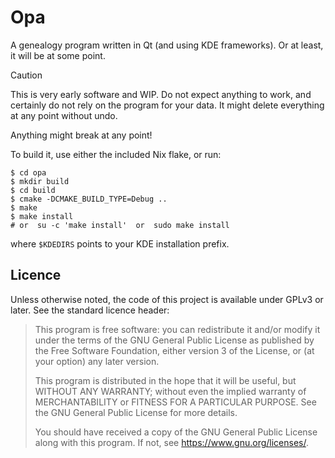 # Opa

A genealogy program written in Qt (and using KDE frameworks). Or at least, it will be at some point.

> [!CAUTION]
> This is very early software and WIP. Do not expect anything to work, and certainly do not rely on the program for your data.
> It might delete everything at any point without undo.
>
> Anything might break at any point!

To build it, use either the included Nix flake, or run:

```console
$ cd opa
$ mkdir build
$ cd build
$ cmake -DCMAKE_BUILD_TYPE=Debug ..
$ make
$ make install
# or  su -c 'make install'  or  sudo make install
```

where `$KDEDIRS` points to your KDE installation prefix.

## Licence

Unless otherwise noted, the code of this project is available under GPLv3 or later.
See the standard licence header:

> This program is free software: you can redistribute it and/or modify it under the terms of the GNU General Public License as published by the Free Software Foundation, either version 3 of the License, or (at your option) any later version.
>
> This program is distributed in the hope that it will be useful, but WITHOUT ANY WARRANTY; without even the implied warranty of MERCHANTABILITY or FITNESS FOR A PARTICULAR PURPOSE. See the GNU General Public License for more details.
>
> You should have received a copy of the GNU General Public License along with this program. If not, see <https://www.gnu.org/licenses/>.
